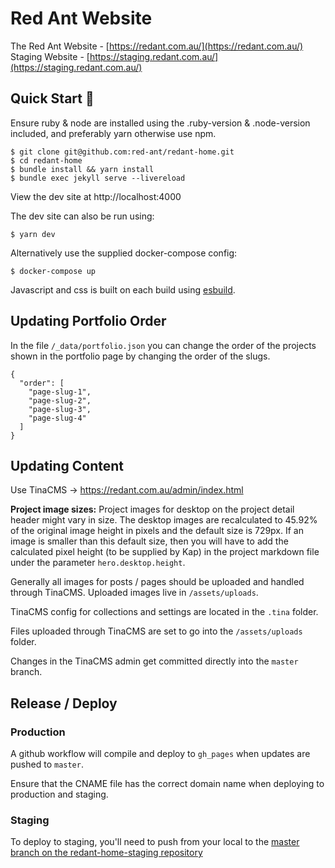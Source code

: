 # Red Ant Website

The Red Ant Website - [https://redant.com.au/](https://redant.com.au/)
Staging Website - [https://staging.redant.com.au/](https://staging.redant.com.au/)

## Quick Start :runner:

Ensure ruby & node are installed using the .ruby-version & .node-version included, and preferably yarn otherwise use npm.

    $ git clone git@github.com:red-ant/redant-home.git
    $ cd redant-home
    $ bundle install && yarn install
    $ bundle exec jekyll serve --livereload

View the dev site at http://localhost:4000

The dev site can also be run using:

    $ yarn dev

Alternatively use the supplied docker-compose config:

    $ docker-compose up

Javascript and css is built on each build using [esbuild](https://esbuild.github.io/).

## Updating Portfolio Order

In the file `/_data/portfolio.json` you can change the order of the projects shown in the portfolio page by changing the order of the slugs.

    {
      "order": [
        "page-slug-1",
        "page-slug-2",
        "page-slug-3",
        "page-slug-4"
      ]
    }

## Updating Content

Use TinaCMS -> https://redant.com.au/admin/index.html

**Project image sizes:** Project images for desktop on the project detail header might vary in size. The desktop images are recalculated to 45.92% of the original image height in pixels and the default size is 729px. If an image is smaller than this default size, then you will have to add the calculated pixel height (to be supplied by Kap) in the project markdown file under the parameter `hero.desktop.height`.

Generally all images for posts / pages should be uploaded and handled through TinaCMS. Uploaded images live in `/assets/uploads`.

TinaCMS config for collections and settings are located in the `.tina` folder.

Files uploaded through TinaCMS are set to go into the `/assets/uploads` folder.

Changes in the TinaCMS admin get committed directly into the `master` branch.

## Release / Deploy

### Production

A github workflow will compile and deploy to `gh_pages` when updates are pushed to `master`.

Ensure that the CNAME file has the correct domain name when deploying to production and staging.

### Staging

To deploy to staging, you'll need to push from your local to the [master branch on the redant-home-staging repository](https://github.com/red-ant/redant-home-staging/)
